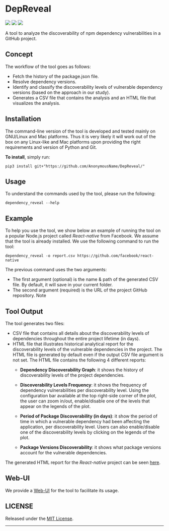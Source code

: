 DepReveal
=================
![](https://badgen.net/badge/version/v0.0.1/red)
![](https://badgen.net/badge/python/3.5|3.6|3.7/blue)
![](https://badgen.net/badge/PRs/Welcome/green)
   
A tool to analyze the discoverability of npm dependency vulnerabilities in a GitHub project.

Concept
---------------------------------------------------------------------
The workflow of the tool goes as follows:

* Fetch the history of the package.json file.
* Resolve dependency versions.
* Identify and classify the discoverability levels of vulnerable dependency versions (based on the approach in our study).
* Generates a CSV file that contains the analysis and an HTML file that visualizes the analysis.

Installation
-----------------------
The command-line version of the tool is developed and tested mainly on GNU/Linux and Mac platforms. Thus it is very likely it will work out of the box
on any Linux-like and Mac platforms upon providing the right requirements and version of Python and Git.

**To install**, simply run:
```
pip3 install git+"https://github.com/AnonymousName/DepReveal/"
```

Usage
-----------
To understand the commands used by the tool, please run the following:
```
dependency_reveal --help
```

Example
-----------
To help you use the tool, we show below an example of running the tool on a popular Node.js project called *React-native* from Facebook. We assume that the tool is already installed. We use the following command to run the tool:
```
dependency_reveal -o report.csv https://github.com/facebook/react-native
```
The previous command uses the two arguments:
* The first argument (optional) is the name & path of the generated CSV file. By default, it will save in your current folder.
* The second argument (required) is the URL of the project GitHub repository. Note 

Tool Output
-----------
The tool generates two files: 
* CSV file that contains all details about the discoverability levels of dependencies throughout the entire project lifetime (in days).
* HTML file that illustrates historical analytical report for the discoverability levels of the vulnerable dependencies in the project. The HTML file is generated by default even if the output CSV file argument is not set. The HTML file contains the following 4 different reports:
    - **Dependency Discoverability Graph**: it shows the history of discoverability levels of the project dependencies.

    - **Discoverability Levels Frequency**: it shows the frequency of dependency vulnerabilities per discoverability level. Using the configuration bar available at the top right-side corner of the plot, the user can zoom in/out, enable/disable one of the levels that appear on the legends of the plot.

    - **Period of Package Discoverability (in days)**: it show the period of time in which a vulnerable dependency had been affecting the application, per discoverability level. Users can also enable/disable one of the discoverability levels by clicking on the legends of the plot.

    - **Package Versions Discoverability**: it shows what package versions account for the vulnerable dependencies.

The generated HTML report for the *React-native* project can be seen [here](https://bit.ly/3xkUxZk).

Web-UI
-----------
We provide a [Web-UI](https://bit.ly/3emg5w3) for the tool to facilitate its usage.

**LICENSE**
-----------
Released under the [MIT License](https://opensource.org/licenses/mit-license.php).

---
